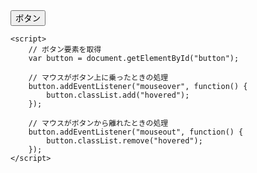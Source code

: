 <!DOCTYPE html>
<html lang="ja">
<head>
    <meta charset="UTF-8">
    <meta name="viewport" content="width=device-width, initial-scale=1.0">
    <title>JS2</title>
    <style>
        .hovered {
            background-color: lightseagreen
        }
    </style>
</head>
<body>
    <button id="button">ボタン</button>

    <script>
        // ボタン要素を取得
        var button = document.getElementById("button");

        // マウスがボタン上に乗ったときの処理
        button.addEventListener("mouseover", function() {
            button.classList.add("hovered");
        });

        // マウスがボタンから離れたときの処理
        button.addEventListener("mouseout", function() {
            button.classList.remove("hovered");
        });
    </script>
</body>
</html>
